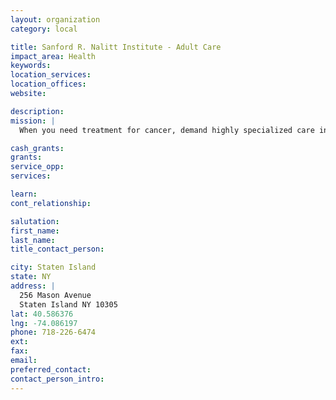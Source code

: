 ```yaml
---
layout: organization
category: local

title: Sanford R. Nalitt Institute - Adult Care
impact_area: Health
keywords: 
location_services: 
location_offices: 
website: 

description: 
mission: |
  When you need treatment for cancer, demand highly specialized care in a patient-friendly environment. That's where the Nalitt Institute for Cancer at Staten Island University Hospital stands alone - comprehensive, personalized patient care. 

cash_grants: 
grants: 
service_opp: 
services: 

learn: 
cont_relationship: 

salutation: 
first_name: 
last_name: 
title_contact_person: 

city: Staten Island
state: NY
address: |
  256 Mason Avenue    
  Staten Island NY 10305
lat: 40.586376
lng: -74.086197
phone: 718-226-6474
ext: 
fax: 
email: 
preferred_contact: 
contact_person_intro: 
---
```

